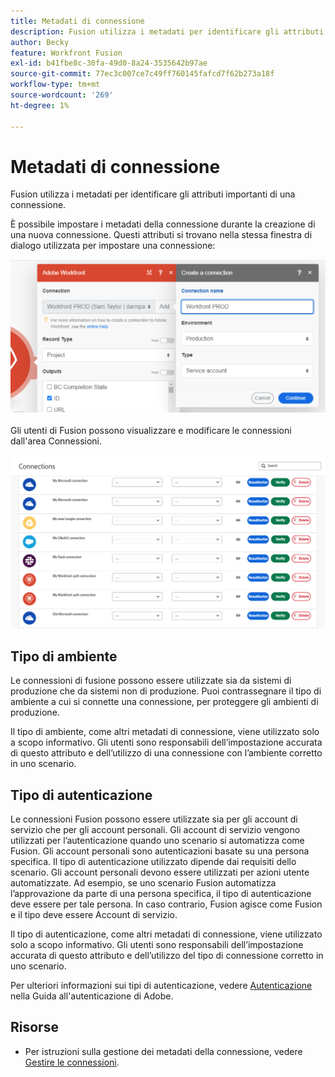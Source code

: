```yaml
---
title: Metadati di connessione
description: Fusion utilizza i metadati per identificare gli attributi importanti di una connessione.
author: Becky
feature: Workfront Fusion
exl-id: b41fbe8c-30fa-49d0-8a24-3535642b97ae
source-git-commit: 77ec3c007ce7c49ff760145fafcd7f62b273a18f
workflow-type: tm+mt
source-wordcount: '269'
ht-degree: 1%

---
```


# Metadati di connessione

Fusion utilizza i metadati per identificare gli attributi importanti di una connessione.

È possibile impostare i metadati della connessione durante la creazione di una nuova connessione. Questi attributi si trovano nella stessa finestra di dialogo utilizzata per impostare una connessione:

![Metadati di connessione](assets/connection-metadata-setup.png)

Gli utenti di Fusion possono visualizzare e modificare le connessioni dall&#39;area Connessioni.

![Metadati di connessione nell&#39;area Connessioni](assets/connections-area-metadata.png)

## Tipo di ambiente

Le connessioni di fusione possono essere utilizzate sia da sistemi di produzione che da sistemi non di produzione. Puoi contrassegnare il tipo di ambiente a cui si connette una connessione, per proteggere gli ambienti di produzione.

Il tipo di ambiente, come altri metadati di connessione, viene utilizzato solo a scopo informativo. Gli utenti sono responsabili dell’impostazione accurata di questo attributo e dell’utilizzo di una connessione con l’ambiente corretto in uno scenario.

## Tipo di autenticazione

Le connessioni Fusion possono essere utilizzate sia per gli account di servizio che per gli account personali. Gli account di servizio vengono utilizzati per l’autenticazione quando uno scenario si automatizza come Fusion. Gli account personali sono autenticazioni basate su una persona specifica. Il tipo di autenticazione utilizzato dipende dai requisiti dello scenario. Gli account personali devono essere utilizzati per azioni utente automatizzate. Ad esempio, se uno scenario Fusion automatizza l’approvazione da parte di una persona specifica, il tipo di autenticazione deve essere per tale persona. In caso contrario, Fusion agisce come Fusion e il tipo deve essere Account di servizio.

Il tipo di autenticazione, come altri metadati di connessione, viene utilizzato solo a scopo informativo. Gli utenti sono responsabili dell’impostazione accurata di questo attributo e dell’utilizzo del tipo di connessione corretto in uno scenario.

Per ulteriori informazioni sui tipi di autenticazione, vedere [Autenticazione](https://developer.adobe.com/developer-console/docs/guides/authentication/) nella Guida all&#39;autenticazione di Adobe.

## Risorse

* Per istruzioni sulla gestione dei metadati della connessione, vedere [Gestire le connessioni](/help/workfront-fusion/create-scenarios/connect-to-apps/manage-connections.md).
